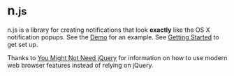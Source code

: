# n<small>.js</small>
n.js is a library for creating notifications that
look **exactly** like the OS X notification popups.
See the [Demo](tutorial-demo.html) for an example.
See [Getting Started](tutorial-getting-started.html)
to get set up.

Thanks to [You Might Not Need jQuery](http://youmightnotneedjquery.com) for information on how to use modern web browser features instead of relying on jQuery.
